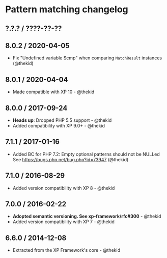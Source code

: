 Pattern matching changelog
==========================

## ?.?.? / ????-??-??

## 8.0.2 / 2020-04-05

* Fix "Undefined variable $cmp" when comparing `MatchResult` instances
  (@thekid)

## 8.0.1 / 2020-04-04

* Made compatible with XP 10 - @thekid

## 8.0.0 / 2017-09-24

* **Heads up**: Dropped PHP 5.5 support - @thekid
* Added compatibility with XP 9.0+ - @thekid

## 7.1.1 / 2017-01-16

* Added BC for PHP 7.2: Empty optional patterns should not be NULLed
  See https://bugs.php.net/bug.php?id=73947
  (@thekid) 

## 7.1.0 / 2016-08-29

* Added version compatibility with XP 8 - @thekid

## 7.0.0 / 2016-02-22

* **Adopted semantic versioning. See xp-framework/rfc#300** - @thekid 
* Added version compatibility with XP 7 - @thekid

## 6.6.0 / 2014-12-08

* Extracted from the XP Framework's core - @thekid